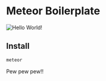 # Meteor Boilerplate
![Hello World!](http://tyler.link/e1Xw/Screen%20Shot%202015-12-07%20at%208.43.07%20PM.png)

## Install
```bash
meteor
```

Pew pew pew!!